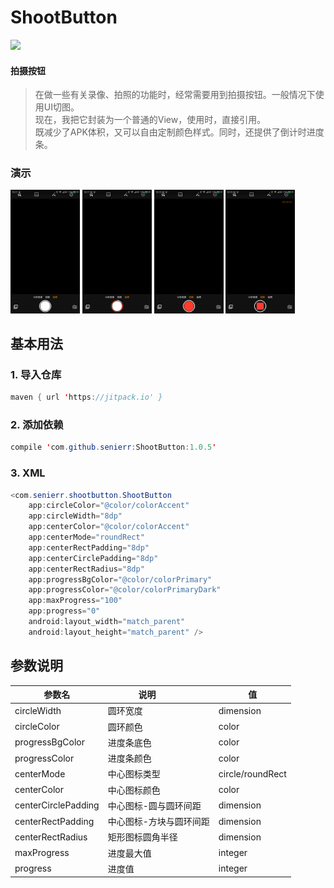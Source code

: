 # ShootButton
[![](https://jitpack.io/v/senierr/ShootButton.svg)](https://jitpack.io/#senierr/ShootButton)

#### 拍摄按钮

> 在做一些有关录像、拍照的功能时，经常需要用到拍摄按钮。一般情况下使用UI切图。  
> 现在，我把它封装为一个普通的View，使用时，直接引用。  
> 既减少了APK体积，又可以自由定制颜色样式。同时，还提供了倒计时进度条。

### 演示

<div>
<img src="/images/Screenshot_1.png" width="22%" height="50%" />
<img src="/images/Screenshot_2.png" width="22%" height="50%" /> 
<img src="/images/Screenshot_3.png" width="22%" height="50%" /> 
<img src="/images/Screenshot_4.png" width="22%" height="50%" /> 
</div>

## 基本用法

### 1. 导入仓库

```java
maven { url 'https://jitpack.io' }
```

### 2. 添加依赖

```java
compile 'com.github.senierr:ShootButton:1.0.5'
```

### 3. XML

```java
<com.senierr.shootbutton.ShootButton
    app:circleColor="@color/colorAccent"
    app:circleWidth="8dp"
    app:centerColor="@color/colorAccent"
    app:centerMode="roundRect"
    app:centerRectPadding="8dp"
    app:centerCirclePadding="8dp"
    app:centerRectRadius="8dp"
    app:progressBgColor="@color/colorPrimary"
    app:progressColor="@color/colorPrimaryDark"
    app:maxProgress="100"
    app:progress="0"
    android:layout_width="match_parent"
    android:layout_height="match_parent" />
```

## 参数说明

| 参数名             | 说明             | 值               |
| ----------------- | ---------------- | ---------------- |
| circleWidth       | 圆环宽度          | dimension        |
| circleColor       | 圆环颜色          | color            |
| progressBgColor   | 进度条底色        | color            |
| progressColor     | 进度条颜色        | color            |
| centerMode        | 中心图标类型      | circle/roundRect |
| centerColor       | 中心图标颜色      | color            |
| centerCirclePadding| 中心图标-圆与圆环间距 | dimension        |
| centerRectPadding | 中心图标-方块与圆环间距 | dimension        |
| centerRectRadius  | 矩形图标圆角半径   | dimension        |
| maxProgress       | 进度最大值        | integer          |
| progress          | 进度值            | integer          |
